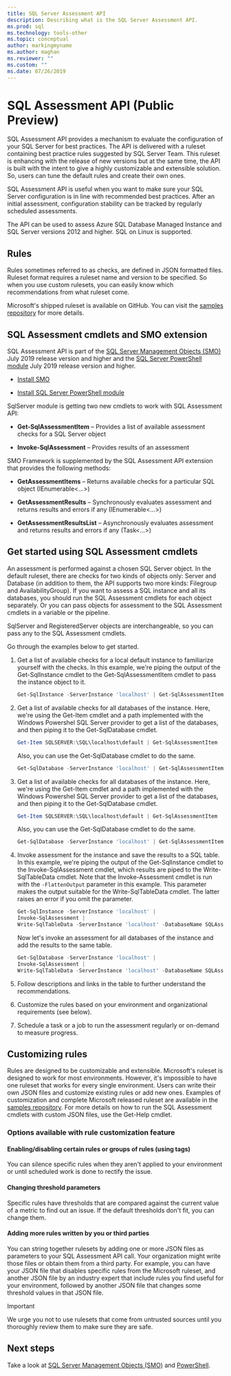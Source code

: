 ```yaml
---
title: SQL Server Assessment API
description: Describing what is the SQL Server Assessment API.
ms.prod: sql
ms.technology: tools-other
ms.topic: conceptual
author: markingmyname
ms.author: maghan
ms.reviewer: ""
ms.custom: ""
ms.date: 07/26/2019
---
```


# SQL Assessment API (Public Preview)

SQL Assessment API provides a mechanism to evaluate the configuration of your SQL Server for best practices. The API is delivered with a ruleset containing best practice rules suggested by SQL Server Team. This ruleset is enhancing with the release of new versions but at the same time, the API is built with the intent to give a highly customizable and extensible solution. So, users can tune the default rules and create their own ones.

SQL Assessment API is useful when you want to make sure your SQL Server configuration is in line with recommended best practices. After an initial assessment, configuration stability can be tracked by regularly scheduled assessments.

The API can be used to assess Azure SQL Database Managed Instance and SQL Server versions 2012 and higher. SQL on Linux is supported.

## Rules

Rules sometimes referred to as checks, are defined in JSON formatted files. Ruleset format requires a ruleset name and version to be specified. So when you use custom rulesets, you can easily know which recommendations from what ruleset come. 

Microsoft's shipped ruleset is available on GitHub. You can visit the [samples repository](https://aka.ms/sql-assessment-api) for more details.

## SQL Assessment cmdlets and SMO extension

SQL Assessment API is part of the [SQL Server Management Objects (SMO)](../relational-databases/server-management-objects-smo/installing-smo.md) July 2019 release version and higher and the [SQL Server PowerShell module](../powershell/download-sql-server-ps-module.md) July 2019 release version and higher.

* [Install SMO](../relational-databases/server-management-objects-smo/installing-smo.md)

* [Install SQL Server PowerShell module](../powershell/download-sql-server-ps-module.md)

SqlServer module is getting two new cmdlets to work with SQL Assessment API:

* **Get-SqlAssessmentItem** – Provides a list of available assessment checks for a SQL Server object

* **Invoke-SqlAssessment** – Provides results of an assessment

SMO Framework is supplemented by the SQL Assessment API extension that provides the following methods:

* **GetAssessmentItems** – Returns available checks for a particular SQL object (IEnumerable<…>)

* **GetAssessmentResults** – Synchronously evaluates assessment and returns results and errors if any (IEnumerable<…>)

* **GetAssessmentResultsList** – Asynchronously evaluates assessment and returns results and errors if any (Task<…>)

## Get started using SQL Assessment cmdlets

An assessment is performed against a chosen SQL Server object. In the default ruleset, there are checks for two kinds of objects only: Server and Database (in addition to them, the API supports two more kinds: Filegroup and AvailabilityGroup). If you want to assess a SQL instance and all its databases, you should run the SQL Assessment cmdlets for each object separately. Or you can pass objects for assessment to the SQL Assessment cmdlets in a variable or the pipeline.

SqlServer and RegisteredServer objects are interchangeable, so you can pass any to the SQL Assessment cmdlets.

Go through the examples below to get started.

1. Get a list of available checks for a local default instance to familiarize yourself with the checks. In this example, we're piping the output of the Get-SqlInstance cmdlet to the Get-SqlAssessmentItem cmdlet to pass the instance object to it.

    ```powershell
    Get-SqlInstance -ServerInstance 'localhost' | Get-SqlAssessmentItem
    ```

2. Get a list of available checks for all databases of the instance. Here, we're using the Get-Item cmdlet and a path implemented with the Windows Powershel SQL Server provider to get a list of the databases, and then piping it to the Get-SqlDatabase cmdlet.

    ```powershell
    Get-Item SQLSERVER:\SQL\localhost\default | Get-SqlAssessmentItem
    ```
    
    Also, you can use the Get-SqlDatabase cmdlet to do the same.

    ```powershell
    Get-SqlDatabase -ServerInstance 'localhost' | Get-SqlAssessmentItem
    ```

3. Get a list of available checks for all databases of the instance. Here, we're using the Get-Item cmdlet and a path implemented with the Windows Powershel SQL Server provider to get a list of the databases, and then piping it to the Get-SqlDatabase cmdlet.

    ```powershell
    Get-Item SQLSERVER:\SQL\localhost\default | Get-SqlAssessmentItem
    ```
    
    Also, you can use the Get-SqlDatabase cmdlet to do the same.

    ```powershell
    Get-SqlDatabase -ServerInstance 'localhost' | Get-SqlAssessmentItem
    ```

4. Invoke assessment for the instance and save the results to a SQL table. In this example, we're piping the output of the Get-SqlInstance cmdlet to the Invoke-SqlAssessment cmdlet, which results are piped to the Write-SqlTableData cmdlet. Note that the Invoke-Assessment cmdlet is run with the `-FlattenOutput` parameter in this example. This parameter makes the output suitable for the Write-SqlTableData cmdlet. The latter raises an error if you omit the parameter.

    ```powershell
    Get-SqlInstance -ServerInstance 'localhost' |
    Invoke-SqlAssessment |
    Write-SqlTableData -ServerInstance 'localhost' -DatabaseName SQLAssessmentDemo -SchemaName Assessment -TableName Results -Force
    ```

    Now let's invoke an assessment for all databases of the instance and add the results to the same table.

    ```powershell
    Get-SqlDatabase -ServerInstance 'localhost' |
    Invoke-SqlAssessment |
    Write-SqlTableData -ServerInstance 'localhost' -DatabaseName SQLAssessmentDemo -SchemaName Assessment -TableName Results -Force
    ```

5. Follow descriptions and links in the table to further understand the recommendations.

6. Customize the rules based on your environment and organizational requirements (see below).

7. Schedule a task or a job to run the assessment regularly or on-demand to measure progress.

## Customizing rules

Rules are designed to be customizable and extensible. Microsoft's ruleset is designed to work for most environments. However, it's impossible to have one ruleset that works for every single environment. Users can write their own JSON files and customize existing rules or add new ones. Examples of customization and complete Microsoft released ruleset are available in the [samples repository](https://aka.ms/sql-assessment-api). For more details on how to run the SQL Assessment cmdlets with custom JSON files, use the Get-Help cmdlet.

### Options available with rule customization feature

#### Enabling/disabling certain rules or groups of rules (using tags)

You can silence specific rules when they aren't applied to your environment or until scheduled work is done to rectify the issue.

#### Changing threshold parameters

Specific rules have thresholds that are compared against the current value of a metric to find out an issue. If the default thresholds don't fit, you can change them.

#### Adding more rules written by you or third parties

You can string together rulesets by adding one or more JSON files as parameters to your SQL Assessment API call. Your organization might write those files or obtain them from a third party. For example, you can have your JSON file that disables specific rules from the Microsoft ruleset, and another JSON file by an industry expert that include rules you find useful for your environment, followed by another JSON file that changes some threshold values in that JSON file.

> [!IMPORTANT]  
>  We urge you not to use rulesets that come from untrusted sources until you thoroughly review them to make sure they are safe.

## Next steps

Take a look at [SQL Server Management Objects (SMO)](../relational-databases/server-management-objects-smo/overview-smo.md) and [PowerShell](../powershell/download-sql-server-ps-module.md).
